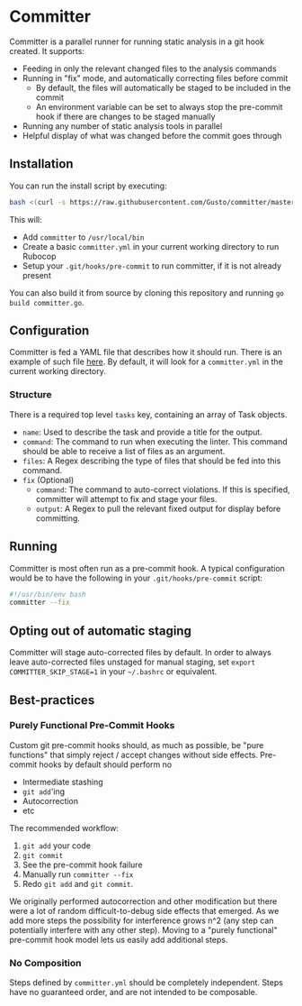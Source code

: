 # Committer

Committer is a parallel runner for running static analysis in a git hook created. It supports:
- Feeding in only the relevant changed files to the analysis commands
- Running in "fix" mode, and automatically correcting files before commit
  - By default, the files will automatically be staged to be included in the commit
  - An environment variable can be set to always stop the pre-commit hook if there are changes to be staged manually
- Running any number of static analysis tools in parallel
- Helpful display of what was changed before the commit goes through

## Installation
You can run the install script by executing:
```bash
bash <(curl -s https://raw.githubusercontent.com/Gusto/committer/master/configure.sh)
```
This will:
- Add `committer` to `/usr/local/bin`
- Create a basic `committer.yml` in your current working directory to run Rubocop
- Setup your `.git/hooks/pre-commit` to run committer, if it is not already present

You can also build it from source by cloning this repository and running `go build committer.go`.

## Configuration

Committer is fed a YAML file that describes how it should run. There is an example of such file [here](https://github.com/Gusto/committer/blob/master/committer.yml). By default, it will look for a `committer.yml` in the current working directory.

### Structure

There is a required top level `tasks` key, containing an array of Task objects.

- `name`: Used to describe the task and provide a title for the output.
- `command`: The command to run when executing the linter. This command should be able to receive a list of files as an argument.
- `files`: A Regex describing the type of files that should be fed into this command.
- `fix` (Optional)
  - `command`: The command to auto-correct violations. If this is specified, committer will attempt to fix and stage your files.
  - `output`: A Regex to pull the relevant fixed output for display before committing.

## Running

Committer is most often run as a pre-commit hook. A typical configuration would be to have the following in your `.git/hooks/pre-commit` script:

```bash
#!/usr/bin/env bash
committer --fix
```
## Opting out of automatic staging

Committer will stage auto-corrected files by default. In order to always leave auto-corrected files unstaged for manual staging, set `export COMMITTER_SKIP_STAGE=1` in your `~/.bashrc` or equivalent.


## Best-practices
### Purely Functional Pre-Commit Hooks
Custom git pre-commit hooks should, as much as possible, be "pure functions" that simply reject / accept changes without side effects. Pre-commit hooks by default should perform no
- Intermediate stashing
- `git add`'ing
- Autocorrection
- etc

The recommended workflow:
1. `git add` your code
2. `git commit`
3. See the pre-commit hook failure
4. Manually run `committer --fix`
5. Redo `git add` and `git commit`.

We originally performed autocorrection and other modification but there were a lot of random difficult-to-debug side effects that emerged. As we add more steps the possibility for interference grows n^2 (any step can potentially interfere with any other step). Moving to a "purely functional" pre-commit hook model lets us easily add additional steps.

### No Composition
Steps defined by `committer.yml` should be completely independent. Steps have no guaranteed order, and are not intended to be composable.
